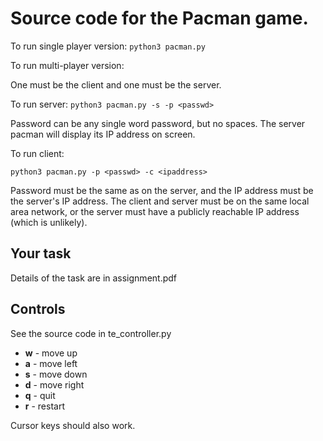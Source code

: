 # Source code for the Pacman game.

To run single player version:
`python3 pacman.py`

To run multi-player version:

One must be the client and one must be the server.

To run server:
`python3 pacman.py -s -p <passwd>`

Password can be any single word password, but no spaces.  The server pacman will display its IP address on screen.

To run client:

`python3 pacman.py -p <passwd> -c <ipaddress>`

Password must be the same as on the server, and the IP address must be
the server's IP address.  The client and server must be on the same
local area network, or the server must have a publicly reachable IP
address (which is unlikely).

## Your task

Details of the task are in assignment.pdf

## Controls

See the source code in te_controller.py

 * **w** - move up
 * **a** - move left
 * **s** - move down
 * **d** - move right
 * **q** - quit
 * **r** - restart

Cursor keys should also work.
